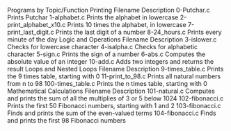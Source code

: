 Programs by Topic/Function
Printing
Filename	Description
0-Putchar.c	Prints Putchar
1-alphabet.c	Prints the alphabet in lowercase
2-print_alphabet_x10.c	Prints 10 times the alphabet, in lowercase
7-print_last_digit.c	Prints the last digit of a number
8-24_hours.c	Prints every minute of the day
Logic and Operations
Filename	Description
3-islower.c	Checks for lowercase character
4-isalpha.c	Checks for alphabetic character
5-sign.c	Prints the sign of a number
6-abs.c	Computes the absolute value of an integer
10-add.c	Adds two integers and returns the result
Loops and Nested Loops
Filename	Description
9-times_table.c	Prints the 9 times table, starting with 0
11-print_to_98.c	Prints all natural numbers from n to 98
100-times_table.c	Prints the n times table, starting with 0
Mathematical Calculations
Filename	Description
101-natural.c	Computes and prints the sum of all the multiplies of 3 or 5 below 1024
102-fibonacci.c	Prints the first 50 Fibonacci numbers, starting with 1 and 2
103-fibonacci.c	Finds and prints the sum of the even-valued terms
104-fibonacci.c	Finds and prints the first 98 Fibonacci numbers
